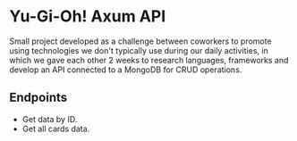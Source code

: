 # Yu-Gi-Oh! Axum API

Small project developed as a challenge between coworkers to promote using
technologies we don't typically use during our daily activities, in which
we gave each other 2 weeks to research languages, frameworks and develop 
an API connected to a MongoDB for CRUD operations.

## Endpoints
- Get data by ID.
- Get all cards data.
